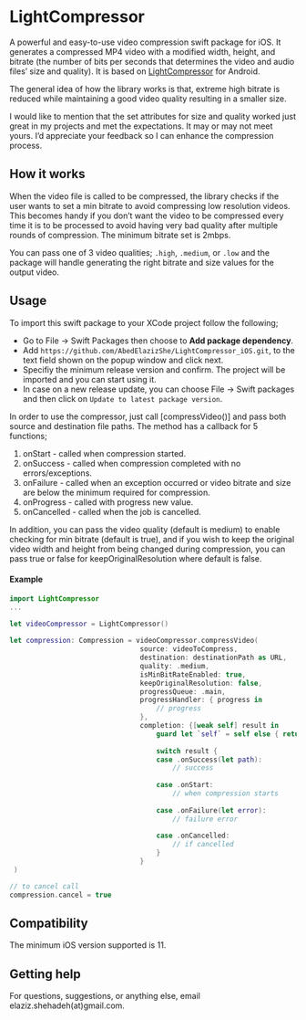 # LightCompressor

A powerful and easy-to-use video compression swift package for iOS.  It  generates a compressed MP4 video with a modified width, height, and bitrate (the number of bits per seconds that determines the video and audio files’ size and quality). It is based on [LightCompressor](https://github.com/AbedElazizShe/LightCompressor) for Android.

The general idea of how the library works is that, extreme high bitrate is reduced while maintaining a good video quality resulting in a smaller size.

I would like to mention that the set attributes for size and quality worked just great in my projects and met the expectations. It may or may not meet yours. I’d appreciate your feedback so I can enhance the compression process.

## How it works
When the video file is called to be compressed, the library checks if the user wants to set a min bitrate to avoid compressing low resolution videos. This becomes handy if you don’t want the video to be compressed every time it is to be processed to avoid having very bad quality after multiple rounds of compression. The minimum bitrate set is 2mbps.

You can pass one of  3 video qualities; `.high`, `.medium`, or `.low` and the package will handle generating the right bitrate and size values for the output video.

Usage
--------
To import this swift package to your XCode project follow the following;
- Go to File -> Swift Packages then choose to **Add package dependency**.
- Add  `https://github.com/AbedElazizShe/LightCompressor_iOS.git`, to the text field shown on the popup window and click next.
- Specifiy the minimum release version and confirm. The project will be imported and you can start using it.
- In case on a new release update, you can choose File -> Swift packages and then click on `Update to latest package version`.

In order to use the compressor, just call [compressVideo()] and pass both source and destination file paths. The method has a callback for 5 functions;
1) onStart - called when compression started.
2) onSuccess - called when compression completed with no errors/exceptions.
3) onFailure - called when an exception occurred or video bitrate and size are below the minimum required for compression.
4) onProgress - called with progress new value.
5) onCancelled - called when the job is cancelled.

In addition, you can pass the video quality (default is medium)  to enable checking for min bitrate (default is true), and if you wish to keep the
original video width and height from being changed during compression, you can pass true or false for keepOriginalResolution where default is false.

#### Example

```swift
import LightCompressor
...

let videoCompressor = LightCompressor()
 
let compression: Compression = videoCompressor.compressVideo(
                                source: videoToCompress,
                                destination: destinationPath as URL,
                                quality: .medium,
                                isMinBitRateEnabled: true,
                                keepOriginalResolution: false,
                                progressQueue: .main,
                                progressHandler: { progress in
                                    // progress
                                },                                            
                                completion: {[weak self] result in
                                    guard let `self` = self else { return }
                                             
                                    switch result {                                                 
                                    case .onSuccess(let path):
                                        // success 
                                                 
                                    case .onStart:
                                        // when compression starts
                                                 
                                    case .onFailure(let error):
                                        // failure error 
                                                 
                                    case .onCancelled:
                                        // if cancelled
                                    }
                                }
 )

// to cancel call
compression.cancel = true

```

## Compatibility
The minimum iOS version supported is 11.

## Getting help
For questions, suggestions, or anything else, email elaziz.shehadeh(at)gmail.com.
